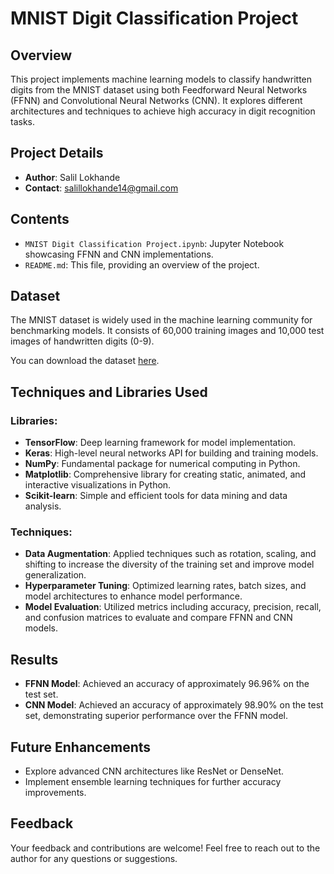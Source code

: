 # MNIST Digit Classification Project

## Overview
This project implements machine learning models to classify handwritten digits from the MNIST dataset using both Feedforward Neural Networks (FFNN) and Convolutional Neural Networks (CNN). It explores different architectures and techniques to achieve high accuracy in digit recognition tasks.

## Project Details
- **Author**: Salil Lokhande
- **Contact**: salillokhande14@gmail.com

## Contents
- `MNIST Digit Classification Project.ipynb`: Jupyter Notebook showcasing FFNN and CNN implementations.
- `README.md`: This file, providing an overview of the project.

## Dataset
The MNIST dataset is widely used in the machine learning community for benchmarking models. It consists of 60,000 training images and 10,000 test images of handwritten digits (0-9).

You can download the dataset [here](https://drive.google.com/file/d/1YDgR-i0eSo_LGwTiwxbriLH_90MYyKNB/view?usp=sharing).

## Techniques and Libraries Used
### Libraries:
- **TensorFlow**: Deep learning framework for model implementation.
- **Keras**: High-level neural networks API for building and training models.
- **NumPy**: Fundamental package for numerical computing in Python.
- **Matplotlib**: Comprehensive library for creating static, animated, and interactive visualizations in Python.
- **Scikit-learn**: Simple and efficient tools for data mining and data analysis.

### Techniques:
- **Data Augmentation**: Applied techniques such as rotation, scaling, and shifting to increase the diversity of the training set and improve model generalization.
- **Hyperparameter Tuning**: Optimized learning rates, batch sizes, and model architectures to enhance model performance.
- **Model Evaluation**: Utilized metrics including accuracy, precision, recall, and confusion matrices to evaluate and compare FFNN and CNN models.

## Results
- **FFNN Model**: Achieved an accuracy of approximately 96.96% on the test set.
- **CNN Model**: Achieved an accuracy of approximately 98.90% on the test set, demonstrating superior performance over the FFNN model.

## Future Enhancements
- Explore advanced CNN architectures like ResNet or DenseNet.
- Implement ensemble learning techniques for further accuracy improvements.

## Feedback
Your feedback and contributions are welcome! Feel free to reach out to the author for any questions or suggestions.


